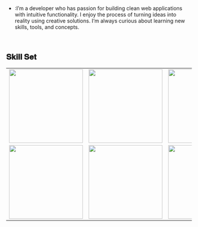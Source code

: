 <br>

- :I’m a developer who has passion for building clean web applications with intuitive functionality. I enjoy the process of turning ideas into reality using creative solutions. I’m always curious about learning new skills, tools, and concepts.
<br>

<h2 font-weight="bold">𝐒𝐤𝐢𝐥𝐥 𝐒𝐞𝐭</h2>
<table>
  <tr>
      <td><img src="https://icon.icepanel.io/Technology/svg/React.svg" width="200"></td>
      <td><img src="https://icon.icepanel.io/Technology/svg/Angular.svg" width="200"></td>
      <td><img src="https://icon.icepanel.io/Technology/svg/Qwik.svg" width="200"></td>
      <td><img src="https://icon.icepanel.io/Technology/png-shadow-512/Next.js.png" width="200"></td>
  </tr>
  <tr>
      <td><img src="https://icon.icepanel.io/Technology/svg/Bun.svg" width="200"></td>
      <td><img src="https://icon.icepanel.io/Technology/svg/Node.js.svg" width="200"></td>
      <td><img src="https://icon.icepanel.io/Technology/png-shadow-512/Flask.png" width="200"></td>
      <td><img src="https://icon.icepanel.io/Technology/png-shadow-512/Express.png" width="200"></td>
      <td><img src="https://icon.icepanel.io/Technology/svg/MongoDB.svg" width="200"></td>
      <td><img src="https://icon.icepanel.io/Technology/svg/MySQL.svg" width="200"></td>
      <td><img src="https://icon.icepanel.io/Technology/svg/PostgresSQL.svg" width="200"></td>
      <td><img src="" width="200"></td>
  </tr>

</table>
